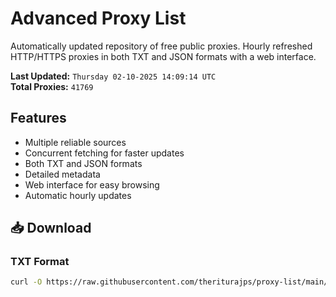 # Advanced Proxy List

Automatically updated repository of free public proxies. Hourly refreshed HTTP/HTTPS proxies in both TXT and JSON formats with a web interface.

**Last Updated:** `Thursday 02-10-2025 14:09:14 UTC`  
**Total Proxies:** `41769`

## Features
- Multiple reliable sources
- Concurrent fetching for faster updates
- Both TXT and JSON formats
- Detailed metadata
- Web interface for easy browsing
- Automatic hourly updates

## 📥 Download

### TXT Format
```bash
curl -O https://raw.githubusercontent.com/theriturajps/proxy-list/main/proxies.txt